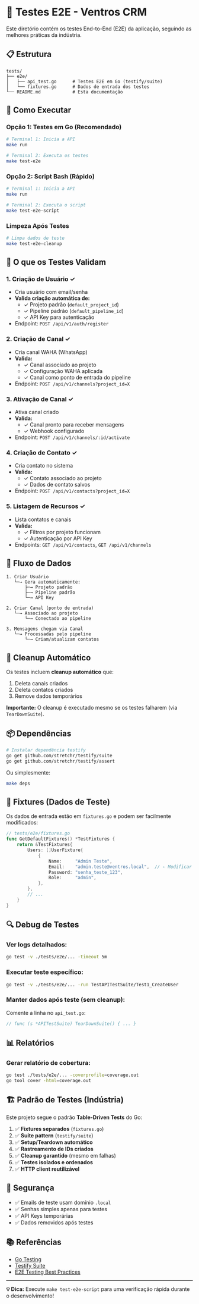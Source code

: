 # 🧪 Testes E2E - Ventros CRM

Este diretório contém os testes End-to-End (E2E) da aplicação, seguindo as melhores práticas da indústria.

## 📋 Estrutura

```
tests/
├── e2e/
│   ├── api_test.go      # Testes E2E em Go (testify/suite)
│   └── fixtures.go      # Dados de entrada dos testes
└── README.md            # Esta documentação
```

## 🚀 Como Executar

### Opção 1: Testes em Go (Recomendado)

```bash
# Terminal 1: Inicia a API
make run

# Terminal 2: Executa os testes
make test-e2e
```

### Opção 2: Script Bash (Rápido)

```bash
# Terminal 1: Inicia a API
make run

# Terminal 2: Executa o script
make test-e2e-script
```

### Limpeza Após Testes

```bash
# Limpa dados de teste
make test-e2e-cleanup
```

## 📝 O que os Testes Validam

### 1. **Criação de Usuário** ✓
- Cria usuário com email/senha
- **Valida criação automática de:**
  - ✓ Projeto padrão (`default_project_id`)
  - ✓ Pipeline padrão (`default_pipeline_id`)
  - ✓ API Key para autenticação
- Endpoint: `POST /api/v1/auth/register`

### 2. **Criação de Canal** ✓
- Cria canal WAHA (WhatsApp)
- **Valida:**
  - ✓ Canal associado ao projeto
  - ✓ Configuração WAHA aplicada
  - ✓ Canal como ponto de entrada do pipeline
- Endpoint: `POST /api/v1/channels?project_id=X`

### 3. **Ativação de Canal** ✓
- Ativa canal criado
- **Valida:**
  - ✓ Canal pronto para receber mensagens
  - ✓ Webhook configurado
- Endpoint: `POST /api/v1/channels/:id/activate`

### 4. **Criação de Contato** ✓
- Cria contato no sistema
- **Valida:**
  - ✓ Contato associado ao projeto
  - ✓ Dados de contato salvos
- Endpoint: `POST /api/v1/contacts?project_id=X`

### 5. **Listagem de Recursos** ✓
- Lista contatos e canais
- **Valida:**
  - ✓ Filtros por projeto funcionam
  - ✓ Autenticação por API Key
- Endpoints: `GET /api/v1/contacts`, `GET /api/v1/channels`

## 🔄 Fluxo de Dados

```
1. Criar Usuário
   └─→ Gera automaticamente:
       ├─→ Projeto padrão
       ├─→ Pipeline padrão
       └─→ API Key

2. Criar Canal (ponto de entrada)
   └─→ Associado ao projeto
       └─→ Conectado ao pipeline

3. Mensagens chegam via Canal
   └─→ Processadas pelo pipeline
       └─→ Criam/atualizam contatos
```

## 🧹 Cleanup Automático

Os testes incluem **cleanup automático** que:

1. Deleta canais criados
2. Deleta contatos criados
3. Remove dados temporários

**Importante:** O cleanup é executado mesmo se os testes falharem (via `TearDownSuite`).

## 📦 Dependências

```bash
# Instalar dependência testify
go get github.com/stretchr/testify/suite
go get github.com/stretchr/testify/assert
```

Ou simplesmente:
```bash
make deps
```

## 🎯 Fixtures (Dados de Teste)

Os dados de entrada estão em `fixtures.go` e podem ser facilmente modificados:

```go
// tests/e2e/fixtures.go
func GetDefaultFixtures() *TestFixtures {
    return &TestFixtures{
        Users: []UserFixture{
            {
                Name:     "Admin Teste",
                Email:    "admin.teste@ventros.local",  // ← Modificar aqui
                Password: "senha_teste_123",
                Role:     "admin",
            },
        },
        // ...
    }
}
```

## 🔍 Debug de Testes

### Ver logs detalhados:
```bash
go test -v ./tests/e2e/... -timeout 5m
```

### Executar teste específico:
```bash
go test -v ./tests/e2e/... -run TestAPITestSuite/Test1_CreateUser
```

### Manter dados após teste (sem cleanup):
Comente a linha no `api_test.go`:
```go
// func (s *APITestSuite) TearDownSuite() { ... }
```

## 📊 Relatórios

### Gerar relatório de cobertura:
```bash
go test ./tests/e2e/... -coverprofile=coverage.out
go tool cover -html=coverage.out
```

## 🏗️ Padrão de Testes (Indústria)

Este projeto segue o padrão **Table-Driven Tests** do Go:

1. ✅ **Fixtures separados** (`fixtures.go`)
2. ✅ **Suite pattern** (`testify/suite`)
3. ✅ **Setup/Teardown automático**
4. ✅ **Rastreamento de IDs criados**
5. ✅ **Cleanup garantido** (mesmo em falhas)
6. ✅ **Testes isolados e ordenados**
7. ✅ **HTTP client reutilizável**

## 🔐 Segurança

- ✅ Emails de teste usam domínio `.local`
- ✅ Senhas simples apenas para testes
- ✅ API Keys temporárias
- ✅ Dados removidos após testes

## 📚 Referências

- [Go Testing](https://golang.org/pkg/testing/)
- [Testify Suite](https://github.com/stretchr/testify#suite-package)
- [E2E Testing Best Practices](https://martinfowler.com/articles/practical-test-pyramid.html)

---

**💡 Dica:** Execute `make test-e2e-script` para uma verificação rápida durante o desenvolvimento!
